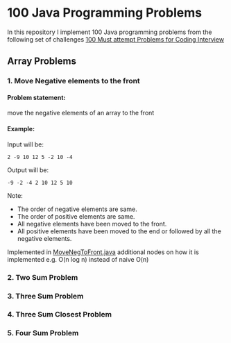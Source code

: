 # 100 Java Programming Problems

In this repository I implement 100 Java programming problems from the following set of challenges [100 Must attempt Problems for Coding Interview](https://iq.opengenus.org/100-interview-problems/)

## Array Problems

### 1. Move Negative elements to the front

#### Problem statement:
move the negative elements of an array to the front

#### Example:

Input will be:
```
2 -9 10 12 5 -2 10 -4
```

Output will be:
```
-9 -2 -4 2 10 12 5 10
```

Note:

* The order of negative elements are same.
* The order of positive elements are same.
* All negative elements have been moved to the front.
* All positive elements have been moved to the end or followed by all the negative elements.

Implemented in [MoveNegToFront.java](./src/main/java/luebeck/hannelore/move_neg_to_front/MoveNegToFront.java) additional nodes on how it is implemented e.g. O(n log n) instead of naive O(n)

### 2. Two Sum Problem

### 3. Three Sum Problem

### 4. Three Sum Closest Problem

### 5. Four Sum Problem
